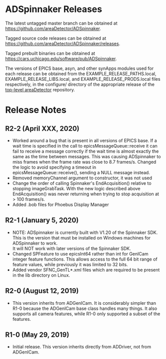 ADSpinnaker Releases
==================

The latest untagged master branch can be obtained at
https://github.com/areaDetector/ADSpinnaker.

Tagged source code releases can be obtained at
https://github.com/areaDetector/ADSpinnaker/releases.

Tagged prebuilt binaries can be obtained at
https://cars.uchicago.edu/software/pub/ADSpinnaker.

The versions of EPICS base, asyn, and other synApps modules used for each release can be obtained from 
the EXAMPLE_RELEASE_PATHS.local, EXAMPLE_RELEASE_LIBS.local, and EXAMPLE_RELEASE_PRODS.local
files respectively, in the configure/ directory of the appropriate release of the 
[top-level areaDetector](https://github.com/areaDetector/areaDetector) repository.


Release Notes
=============
R2-2 (April XXX, 2020)
------------------------
* Worked around a bug that is present in all versions of EPICS base.
  If a wait time is specified in the call to epicsMessageQueue::receive it can fail to receive a message
  correctly if the wait time is almost exactly the same as the time between messages.
  This was causing ADSpinnaker to miss frames when the frame rate was close to 8.7 frames/s.
  Changed the logic to avoid specifying a timeout in epicsMessageQueue::receive(), sending a NULL message instead.
* Removed memoryChannel argument to constructor, it was not used
* Change the order of calling Spinnaker's EndAcquisition() relative to stopping imageGrabTask.
  With the new logic described above EndAcquisition() was never returning when trying to stop acquisition at > 100 frames/s.
* Added .bob files for Phoebus Display Manager

R2-1 (January 5, 2020)
----------------------
* NOTE: ADSpinnaker is currently built with V1.20 of the Spinnaker SDK.  This is the version that must be
  installed on Windows machines for ADSpinnaker to work.  
  It will NOT work with later versions of the Spinnaker SDK.
* Changed SPFeature to use epicsInt64 rather than int for GenICam integer feature functions.
  This allows access to the full 64 bit range of feature values, while previously it was limited to 32 bits.
* Added vendor SFNC_GenTL*.xml files which are required to be present in the lib directory on Linux.

R2-0 (August 12, 2019)
----------------------
* This version inherits from ADGenICam.  It is considerably simpler than R1-0 because the ADGenICam base class
  handles many things.  It also supports all camera features, while R1-0 only supported a subset of the features.

R1-0 (May 29, 2019)
-------------------
* Initial release.  This version inherits directly from ADDriver, not from ADGenICam.

